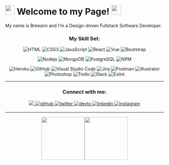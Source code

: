 <!-- <!--
**breeannb/breeannb** is a ✨ _special_ ✨ repository because its `README.md` (this file) appears on your GitHub profile. -->

<h1><img src="https://emojis.slackmojis.com/emojis/images/1596061043/9838/pusheen_blob.png?1596061043" width="30"/> Welcome to my Page! <img src="https://emojis.slackmojis.com/emojis/images/1467138982/607/octopus.png?1467138982" width="30"> </h1>

<p>My name is Breeann and I'm a Design-driven Fullstack Software Developer. </p>  
<div align="center">

<h3>My Skill Set:</h3>

<!-- Frontend -->
![HTML](https://img.shields.io/badge/-HTML5-E34F26?style=flat-square&logo=HTML5&logoColor=white)
![CSS3](https://img.shields.io/badge/-CSS3-black?style=flat-square&logo=css3)
![JavaScript](https://img.shields.io/badge/-JavaScript-black?style=flat-square&logo=javascript)
![React](https://img.shields.io/badge/-React-black?style=flat-square&logo=react)
![Vue](https://img.shields.io/badge/-Vue-black?style=flat-square&logo=vue.js)
![Bootstrap](https://img.shields.io/badge/-Bootstrap-black?style=flat-square&logo=bootstrap)
<!-- Backend -->
![Nodejs](https://img.shields.io/badge/-Nodejs-black?style=flat-square&logo=Node.js)
![MongoDB](https://img.shields.io/badge/-MongoDB-black?style=flat-square&logo=mongodb)
![PostgreSQL](https://img.shields.io/badge/-PostgreSQL-black?style=flat-square&logo=postgresql)
![NPM](https://img.shields.io/badge/-NPM-CB3837?style=flat-square&logo=NPM&logoColor=white)
<!-- Other Tech -->
![Heroku](https://img.shields.io/badge/-Heroku-black?style=flat-square&logo=heroku)
![GitHub](https://img.shields.io/badge/-GitHub-181717?style=flat-square&logo=github)
![Visual Studio Code](https://img.shields.io/badge/-Visual%20Studio%20Code-23A9F2?style=flat-square&logo=Visual%20Studio%20Code&logoColor=white)
![Jira](https://img.shields.io/badge/-Jira-black?style=flat-square&logo=jira)
![Postman](https://img.shields.io/badge/-Postman-black?style=flat-square&logo=postman)
![Illustrator](https://img.shields.io/badge/-Illustrator-black?style=flat-square&logo=adobe-illustrator)
![Photoshop](https://img.shields.io/badge/-Photoshop-black?style=flat-square&logo=adobe-photoshop)
![Trello](https://img.shields.io/badge/-Trello-0079BF?style=flat-square&logo=Trello&logoColor=white)
![Slack](https://img.shields.io/badge/-Slack-E01563?style=flat-square&logo=Slack&logoColor=white)
![Eslint](https://img.shields.io/badge/-ESLint-4B32C3?style=flat-square&logo=ESLint&logoColor=white)

</div>

------------

<div align="center">
<h3>Connect with me:</h3>
    <a href="mailto:bolinskybm10@gmail.com?subject=[GitHub]%20🔥%20Profile%20Contact&body=Dear%20Breeann,">
        <img src="https://img.shields.io/badge/e‑mail-D14836.svg?style=for-the-badge&logo=GMail&logoColor=white"/>
    </a>
    <a href="https://github.com/breeannb" target="_blank">
        <img src=https://img.shields.io/badge/github-%2324292e.svg?&style=for-the-badge&logo=github&logoColor=white alt=github style="margin-bottom: 5px;" />
    </a>
    <a href="https://twitter.com/breeann_bee" target="_blank">
        <img src=https://img.shields.io/badge/twitter-%2300acee.svg?&style=for-the-badge&logo=twitter&logoColor=white alt=twitter style="margin-bottom: 5px;" />
    </a>
    <a href="https://dev.to/breeann_bee" target="_blank">
        <img src=https://img.shields.io/badge/dev.to-%2308090A.svg?&style=for-the-badge&logo=dev.to&logoColor=white alt=devto style="margin-bottom: 5px;" />
    </a>
    <a href="https://www.linkedin.com/in/breeannbolinsky/" target="_blank">
        <img src=https://img.shields.io/badge/linkedin-%231E77B5.svg?&style=for-the-badge&logo=linkedin&logoColor=white alt=linkedin style="margin-bottom: 5px;" />
    </a>
    <a href="https://www.instagram.com/breeann_bolinsky/" target="_blank">
        <img src=https://img.shields.io/badge/instagram-%23000000.svg?&style=for-the-badge&logo=instagram&logoColor=white alt=instagram style="margin-bottom: 5px;" />
    </a>  
</div>
</p>

------------
<div align="center">
    <a href="https://www.youtube.com/watch?v=RySHDUU2juM&list=RDRySHDUU2juM&start_radio=1">
        <img align="" height="137px" src="https://github-readme-stats.vercel.app/api?username=breeannb&hide_title=true&hide_border=true&show_icons=true&include_all_commits=true&line_height=21&bg_color=0,EC6C6C,FFD479,FFFC79,73FA79&theme=graywhite" /><!-- wi*quL3fcV --><img align="" height="137px" src="https://github-readme-stats.vercel.app/api/top-langs/?username=breeannb&hide_title=true&hide_border=true&layout=compact&bg_color=0,73FA79,73FDFF,D783FF&theme=graywhite" />
    </a>
</div>
